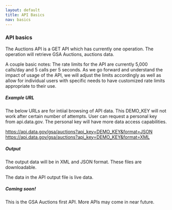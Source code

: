 ```yaml
---
layout: default
title: API Basics
nav: basics
---
```


### API basics

The Auctions API is a GET API which has currently one operation. The operation will retrieve GSA Auctions, auctions data.  

A couple basic notes: The rate limits for the API are currently 5,000 calls/day and 5 calls per 5 seconds. As we go forward and understand the impact of usage of the API, we will adjust the limits accordingly as well as allow for individual users with specific needs to have customized rate limits appropriate to their use.

##### Example URL

The below URLs are for intiial browsing of API data. This DEMO_KEY will not work after certain number of attempts. User can  request a personal key from api.data.gov. The personal key will have more data access capabilities.    

 https://api.data.gov/gsa/auctions?api_key=DEMO_KEY&format=JSON
 https://api.data.gov/gsa/auctions?api_key=DEMO_KEY&format=XML

##### Output

The output data will be in XML and JSON format. These files are downloadable.

The data in the API output file is live data.  

##### Coming soon! 

This is the GSA Auctions first API. More APIs may come in near future.

<body id="basics"></body>


